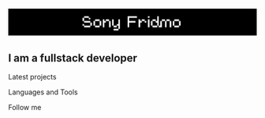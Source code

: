 ![Header](https://github.com/sonyfrid/sonyfrid/blob/main/assests/name.png)

## I am a fullstack developer

Latest projects

Languages and Tools

Follow me